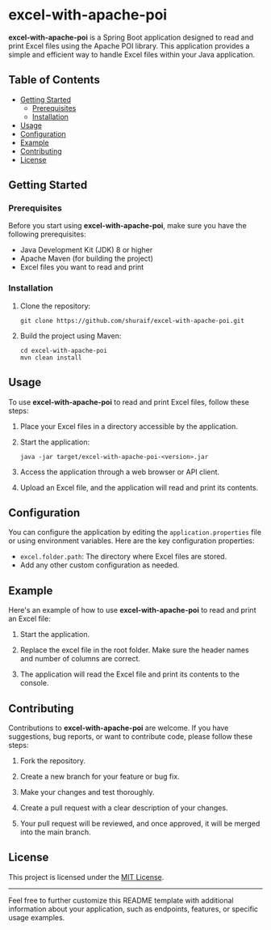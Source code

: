 # excel-with-apache-poi

**excel-with-apache-poi** is a Spring Boot application designed to read and print Excel files using the Apache POI library. This application provides a simple and efficient way to handle Excel files within your Java application.

## Table of Contents

- [Getting Started](#getting-started)
  - [Prerequisites](#prerequisites)
  - [Installation](#installation)
- [Usage](#usage)
- [Configuration](#configuration)
- [Example](#example)
- [Contributing](#contributing)
- [License](#license)

## Getting Started

### Prerequisites

Before you start using **excel-with-apache-poi**, make sure you have the following prerequisites:

- Java Development Kit (JDK) 8 or higher
- Apache Maven (for building the project)
- Excel files you want to read and print

### Installation

1. Clone the repository:

   ```shell
   git clone https://github.com/shuraif/excel-with-apache-poi.git
   ```

2. Build the project using Maven:

   ```shell
   cd excel-with-apache-poi
   mvn clean install
   ```

## Usage

To use **excel-with-apache-poi** to read and print Excel files, follow these steps:

1. Place your Excel files in a directory accessible by the application.

2. Start the application:

   ```shell
   java -jar target/excel-with-apache-poi-<version>.jar
   ```

3. Access the application through a web browser or API client.

4. Upload an Excel file, and the application will read and print its contents.

## Configuration

You can configure the application by editing the `application.properties` file or using environment variables. Here are the key configuration properties:

- `excel.folder.path`: The directory where Excel files are stored.
- Add any other custom configuration as needed.

## Example

Here's an example of how to use **excel-with-apache-poi** to read and print an Excel file:

1. Start the application.

2. Replace the excel file in the root folder. Make sure the header names and number of columns are correct.

3. The application will read the Excel file and print its contents to the console.

## Contributing

Contributions to **excel-with-apache-poi** are welcome. If you have suggestions, bug reports, or want to contribute code, please follow these steps:

1. Fork the repository.

2. Create a new branch for your feature or bug fix.

3. Make your changes and test thoroughly.

4. Create a pull request with a clear description of your changes.

5. Your pull request will be reviewed, and once approved, it will be merged into the main branch.

## License

This project is licensed under the [MIT License](LICENSE).

---

Feel free to further customize this README template with additional information about your application, such as endpoints, features, or specific usage examples.
